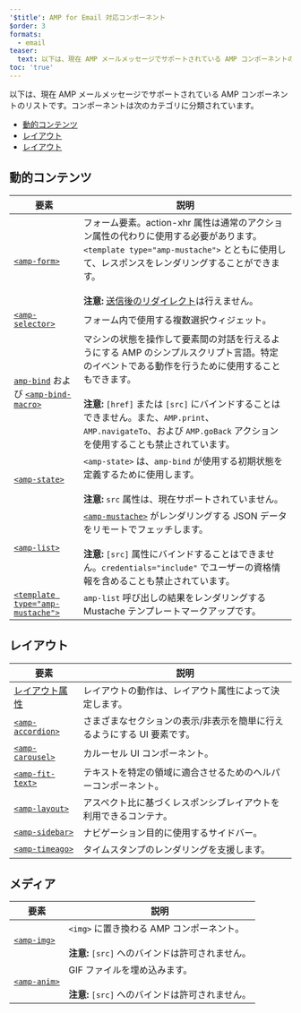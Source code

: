 ```yaml
---
'$title': AMP for Email 対応コンポーネント
$order: 3
formats:
  - email
teaser:
  text: 以下は、現在 AMP メールメッセージでサポートされている AMP コンポーネントのリストです。コンポーネントは次のカテゴリに分類されています。
toc: 'true'
---
```


<!--
This file is imported from https://github.com/ampproject/amphtml/blob/main/spec/email/amp-email-components.md.
Please do not change this file.
If you have found a bug or an issue please
have a look and request a pull request there.
-->

<!---
Copyright 2018 The AMP HTML Authors. All Rights Reserved.

Licensed under the Apache License, Version 2.0 (the "License");
you may not use this file except in compliance with the License.
You may obtain a copy of the License at

      http://www.apache.org/licenses/LICENSE-2.0

Unless required by applicable law or agreed to in writing, software
distributed under the License is distributed on an "AS-IS" BASIS,
WITHOUT WARRANTIES OR CONDITIONS OF ANY KIND, either express or implied.
See the License for the specific language governing permissions and
limitations under the License.
-->

以下は、現在 AMP メールメッセージでサポートされている AMP コンポーネントのリストです。コンポーネントは次のカテゴリに分類されています。

- [動的コンテンツ ](#dynamic-content)
- [レイアウト ](#layout)
- [レイアウト ](#media)

## 動的コンテンツ <a name="dynamic-content"></a>

| 要素                                                                                                                                                                               | 説明                                                                                                                                                                                                                                                                                                                           |
| ---------------------------------------------------------------------------------------------------------------------------------------------------------------------------------- | ------------------------------------------------------------------------------------------------------------------------------------------------------------------------------------------------------------------------------------------------------------------------------------------------------------------------------ |
| [`<amp-form>`](https://amp.dev/documentation/components/amp-form)                                                                                                                  | フォーム要素。action-xhr 属性は通常のアクション属性の代わりに使用する必要があります。`<template type="amp-mustache">` とともに使用して、レスポンスをレンダリングすることができます。<br><br>**注意:** [送信後のリダイレクト](https://amp.dev/documentation/components/amp-form/#redirecting-after-a-submission)は行えません。  |
| [`<amp-selector>`](https://amp.dev/documentation/components/amp-selector)                                                                                                          | フォーム内で使用する複数選択ウィジェット。                                                                                                                                                                                                                                                                                     |
| [`amp-bind`](https://amp.dev/documentation/components/amp-bind) および [`<amp-bind-macro>`](https://amp.dev/documentation/components/amp-bind#defining-macros-with-amp-bind-macro) | マシンの状態を操作して要素間の対話を行えるようにする AMP のシンプルスクリプト言語。特定のイベントである動作を行うために使用することもできます。<br><br>**注意:** `[href]` または `[src]` にバインドすることはできません。また、`AMP.print`、`AMP.navigateTo`、および `AMP.goBack` アクションを使用することも禁止されています。 |
| [`<amp-state>`](https://amp.dev/documentation/components/amp-bind#%3Camp-state%3E-specification)                                                                                   | `<amp-state>` は、`amp-bind` が使用する初期状態を定義するために使用します。<br><br>**注意:** `src` 属性は、現在サポートされていません。                                                                                                                                                                                        |
| [`<amp-list>`](https://amp.dev/documentation/components/amp-list)                                                                                                                  | [`<amp-mustache>`](https://amp.dev/documentation/components/amp-mustache) がレンダリングする JSON データをリモートでフェッチします。<br><br>**注意:** `[src]` 属性にバインドすることはできません。`credentials="include"` でユーザーの資格情報を含めることも禁止されています。                                                 |
| [`<template type="amp-mustache">`](https://amp.dev/documentation/components/amp-mustache)                                                                                          | `amp-list` 呼び出しの結果をレンダリングする Mustache テンプレートマークアップです。                                                                                                                                                                                                                                            |

## レイアウト <a name="layout"></a>

| 要素                                                                                                           | 説明                                                                    |
| -------------------------------------------------------------------------------------------------------------- | ----------------------------------------------------------------------- |
| [レイアウト属性 ](https://amp.dev/documentation/guides-and-tutorials/learn/amp-html-layout/#layout-attributes) | レイアウトの動作は、レイアウト属性によって決定します。                  |
| [`<amp-accordion>`](https://amp.dev/documentation/components/amp-accordion)                                    | さまざまなセクションの表示/非表示を簡単に行えるようにする UI 要素です。 |
| [`<amp-carousel>`](https://amp.dev/documentation/components/amp-carousel)                                      | カルーセル UI コンポーネント。                                          |
| [`<amp-fit-text>`](https://amp.dev/documentation/components/amp-fit-text)                                      | テキストを特定の領域に適合させるためのヘルパーコンポーネント。          |
| [`<amp-layout>`](https://amp.dev/documentation/components/amp-layout)                                          | アスペクト比に基づくレスポンシブレイアウトを利用できるコンテナ。        |
| [`<amp-sidebar>`](https://amp.dev/documentation/components/amp-sidebar)                                        | ナビゲーション目的に使用するサイドバー。                                |
| [`<amp-timeago>`](https://amp.dev/documentation/components/amp-timeago)                                        | タイムスタンプのレンダリングを支援します。                              |

## メディア <a name="media"></a>

| 要素                                                              | 説明                                                                                              |
| ----------------------------------------------------------------- | ------------------------------------------------------------------------------------------------- |
| [`<amp-img>`](https://amp.dev/documentation/components/amp-img)   | `<img>` に置き換わる AMP コンポーネント。<br><br>**注意:** `[src]` へのバインドは許可されません。 |
| [`<amp-anim>`](https://amp.dev/documentation/components/amp-anim) | GIF ファイルを埋め込みます。<br><br>**注意:** `[src]` へのバインドは許可されません。              |
